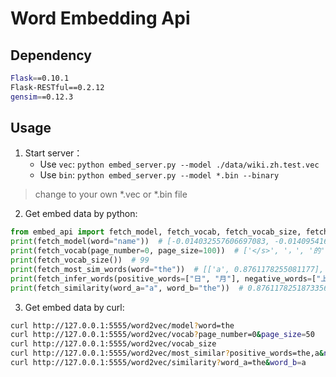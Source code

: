 # Word Embedding Api

## Dependency

```bash
Flask==0.10.1
Flask-RESTful==0.2.12
gensim==0.12.3
```

## Usage

1. Start server：
   - Use `vec`: `python embed_server.py --model ./data/wiki.zh.test.vec`
   - Use `bin`: `python embed_server.py --model *.bin --binary`

 > change to your own *.vec or *.bin file

2. Get embed data by python:

```python
from embed_api import fetch_model, fetch_vocab, fetch_vocab_size, fetch_most_sim_words, fetch_infer_words, fetch_similarity
print(fetch_model(word="name"))  # [-0.014032557606697083, -0.01409541629254818,...]
print(fetch_vocab(page_number=0, page_size=100))  # ['</s>', '，', '的', ...]
print(fetch_vocab_size())  # 99
print(fetch_most_sim_words(word="the"))  # [['a', 0.8761178255081177], ['e', 0.8689581751823425], ...]
print(fetch_infer_words(positive_words=["日", "月"], negative_words=["上"]))  # [['年', 0.8870731592178345], ...]
print(fetch_similarity(word_a="a", word_b="the"))  # 0.8761178251873356
```

3. Get embed data by curl:

```bash
curl http://127.0.0.1:5555/word2vec/model?word=the
curl http://127.0.0.1:5555/word2vec/vocab?page_number=0&page_size=50
curl http://127.0.0.1:5555/word2vec/vocab_size
curl http://127.0.0.1:5555/word2vec/most_similar?positive_words=the,a&negative_words=an&topn=5
curl http://127.0.0.1:5555/word2vec/similarity?word_a=the&word_b=a
```
